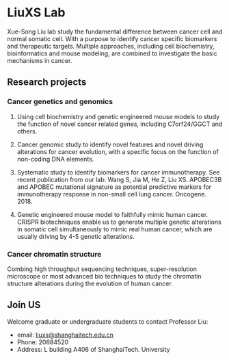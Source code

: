 # LiuXS Lab

Xue-Song Liu lab study the fundamental difference between cancer cell and normal somatic cell. With a purpose to identify cancer specific biomarkers and therapeutic targets. Multiple approaches, including cell biochemistry, bioinformatics and mouse modeling, are combined to investigate the basic mechanisms in cancer.

## Research projects

### Cancer genetics and genomics

1. Using cell biochemistry and genetic engineered mouse models to study the function of novel cancer related genes, including C7orf24/GGCT and others.  

1. Cancer genomic study to identify novel features and novel driving alterations for cancer evolution, with a specific focus on the function of non-coding DNA elements. 

1. Systematic study to identify biomarkers for cancer immunotherapy. See recent publication from our lab: Wang S, Jia M, He Z, Liu XS. APOBEC3B and APOBEC mutational signature as potential predictive markers for immunotherapy response in non-small cell lung cancer. Oncogene. 2018. 

1. Genetic engineered mouse model to faithfully mimic human cancer. CRISPR biotechniques enable us to generate multiple genetic alterations in somatic cell simultaneously to mimic real human cancer, which are usually driving by 4-5 genetic alterations.  


### Cancer chromatin structure
Combing high throughput sequencing techniques, super-resolution microscope or most advanced bio techniques to study the chromatin structure alterations during the evolution of human cancer. 


## Join US

Welcome graduate or undergraduate students to contact Professor Liu:

* email: <liuxs@shanghaitech.edu.cn>
* Phone: 20684520  
* Address: L building A406 of ShanghaiTech. University 


